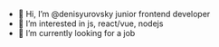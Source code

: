 - 👋 Hi, I’m @denisyurovsky junior frontend developer
- 👀 I’m interested in js, react/vue, nodejs 
- 🌱 I’m currently looking for a job

<!---
denisyurovsky/denisyurovsky is a ✨ special ✨ repository because its `README.md` (this file) appears on your GitHub profile.
You can click the Preview link to take a look at your changes.
--->
